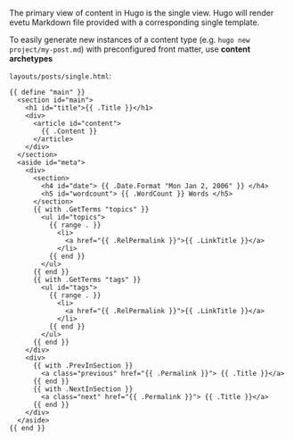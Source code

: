 The primary view of content in Hugo is the single view.
Hugo will render evetu Markdown file provided with a corresponding single template.

To easily generate new instances of a content type (e.g. `hugo new project/my-post.md`)
with preconfigured front matter, use **content archetypes**

`layouts/posts/single.html`:
```hugo
{{ define "main" }}
  <section id="main">
    <h1 id="title">{{ .Title }}</h1>
    <div>
      <article id="content">
        {{ .Content }}
      </article>
    </div>
  </section>
  <aside id="meta">
    <div>
      <section>
        <h4 id="date"> {{ .Date.Format "Mon Jan 2, 2006" }} </h4>
        <h5 id="wordcount"> {{ .WordCount }} Words </h5>
      </section>
      {{ with .GetTerms "topics" }}
        <ul id="topics">
          {{ range . }}
            <li>
              <a href="{{ .RelPermalink }}">{{ .LinkTitle }}</a>
            </li>
          {{ end }}
        </ul>
      {{ end }}
      {{ with .GetTerms "tags" }}
        <ul id="tags">
          {{ range . }}
            <li>
              <a href="{{ .RelPermalink }}">{{ .LinkTitle }}</a>
            </li>
          {{ end }}
        </ul>
      {{ end }}
    </div>
    <div>
      {{ with .PrevInSection }}
        <a class="previous" href="{{ .Permalink }}"> {{ .Title }}</a>
      {{ end }}
      {{ with .NextInSection }}
        <a class="next" href="{{ .Permalink }}"> {{ .Title }}</a>
      {{ end }}
    </div>
  </aside>
{{ end }}
```

